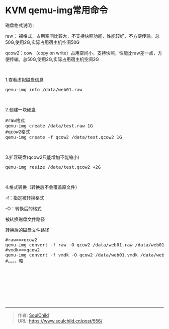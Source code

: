 # KVM qemu-img常用命令

<!--more-->
磁盘格式说明：

raw： 裸格式，占用空间比较大，不支持快照功能，性能较好，不方便传输。总50G,使用2G,实际占用宿主机空间50G

qcow2：cow （copy on write）占用空间小，支持快照，性能比raw差一点，方便传输。总50G,使用2G,实际占用宿主机空间2G

&nbsp;

1.查看虚拟磁盘信息
<pre>qemu-img info /data/web01.raw</pre>
&nbsp;

2.创建一块硬盘
<pre>#raw格式
qemu-img create /data/test.raw 1G
#qcow2格式
qemu-img create -f qcow2 /data/test.qcow2 1G</pre>
&nbsp;

3.扩容硬盘(qcow2只能增加不能缩小)
<pre>qemu-img resize /data/test.qcow2 +2G</pre>
&nbsp;

4.格式转换（转换后不会覆盖原文件）

-f：指定被转换格式

-O：转换后的格式

被转换磁盘文件路径

转换后的磁盘文件路径
<pre>#raw==&gt;qcow2
qemu-img convert -f raw -O qcow2 /data/web01.raw /data/web01.qcow2
#vmdk==&gt;qcow2
qemu-img convert -f vmdk -O qcow2 /data/web01.vmdk /data/web01.qcow2
#。。。。略</pre>
&nbsp;

&nbsp;

&nbsp;

&nbsp;


---

> 作者: [SoulChild](https://www.soulchild.cn)  
> URL: https://www.soulchild.cn/post/556/  

